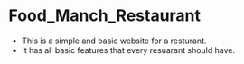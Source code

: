 # Food_Manch_Restaurant
* This is a simple and basic website for a resturant.
* It has all basic features that every resuarant should have.

